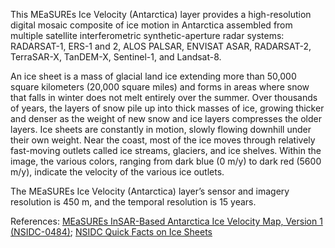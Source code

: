This MEaSUREs Ice Velocity (Antarctica) layer provides a high-resolution digital mosaic composite of ice motion in Antarctica assembled from multiple satellite interferometric synthetic-aperture radar systems: RADARSAT-1, ERS-1 and 2, ALOS PALSAR, ENVISAT ASAR, RADARSAT-2, TerraSAR-X, TanDEM-X, Sentinel-1, and Landsat-8.

An ice sheet is a mass of glacial land ice extending more than 50,000 square kilometers (20,000 square miles) and forms in areas where snow that falls in winter does not melt entirely over the summer. Over thousands of years, the layers of snow pile up into thick masses of ice, growing thicker and denser as the weight of new snow and ice layers compresses the older layers. Ice sheets are constantly in motion, slowly flowing downhill under their own weight. Near the coast, most of the ice moves through relatively fast-moving outlets called ice streams, glaciers, and ice shelves. Within the image, the various colors, ranging from dark blue (0 m/y) to dark red (5600 m/y), indicate the velocity of the various ice outlets.  

The MEaSUREs Ice Velocity (Antarctica) layer’s sensor and imagery resolution is 450 m, and the temporal resolution is 15 years.

References: [MEaSUREs InSAR-Based Antarctica Ice Velocity Map, Version 1 (NSIDC-0484)](https://nsidc.org/data/nsidc-0484/versions/1); [NSIDC Quick Facts on Ice Sheets](https://nsidc.org/cryosphere/quickfacts/icesheets.html)
